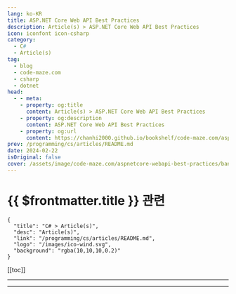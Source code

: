 ```yaml
---
lang: ko-KR
title: ASP.NET Core Web API Best Practices
description: Article(s) > ASP.NET Core Web API Best Practices
icon: iconfont icon-csharp
category: 
  - C#
  - Article(s)
tag: 
  - blog
  - code-maze.com
  - csharp
  - dotnet
head:  
  - - meta:
    - property: og:title
      content: Article(s) > ASP.NET Core Web API Best Practices
    - property: og:description
      content: ASP.NET Core Web API Best Practices
    - property: og:url
      content: https://chanhi2000.github.io/bookshelf/code-maze.com/aspnetcore-webapi-best-practices.html
prev: /programming/cs/articles/README.md
date: 2024-02-22
isOriginal: false
cover: /assets/image/code-maze.com/aspnetcore-webapi-best-practices/banner.png
---
```


# {{ $frontmatter.title }} 관련

```component VPCard
{
  "title": "C# > Article(s)",
  "desc": "Article(s)",
  "link": "/programming/cs/articles/README.md",
  "logo": "/images/ico-wind.svg",
  "background": "rgba(10,10,10,0.2)"
}
```

[[toc]]

---

<SiteInfo
  name="ASP.NET Core Web API Best Practices"
  desc="Find out what we consider to be the Best Practices in .NET Core Web API. All the stated is our recommendation based on a development experience."
  url="https://code-maze.com/aspnetcore-webapi-best-practices/"
  logo="/assets/image/code-maze.com/favicon.png"
  preview="/assets/image/code-maze.com/aspnetcore-webapi-best-practices/banner.png"/>

<!-- TODO: 작성 -->

---

<TagLinks />